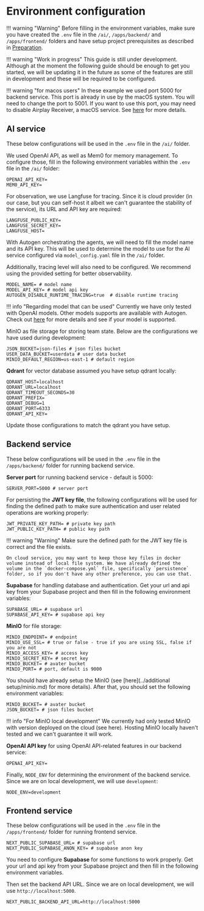 # Environment configuration
!!! warning "Warning"
    Before filling in the environment variables, make sure you have created the `.env` file in the `/ai/`, `/apps/backend/` and `/apps/frontend/` folders and have setup project prerequisites as described in [Preparation](preparation.md).

!!! warning "Work in progress"
    This guide is still under development. Although at the moment the following guide should be enough to get you started, we will be updating it in the future as some of the features are still in development and these will be required to be configured.

!!! warning "for macos users"
    In these example we used port 5000 for backend service. This port is already in use by the macOS system. You will need to change the port to 5001. If you want to use this port, you may need to disable Airplay Receiver, a macOS service. See [here](https://stackoverflow.com/questions/72369320/why-always-something-is-running-at-port-5000-on-my-mac) for more details.
## AI service
These below configurations will be used in the `.env` file in the `/ai/` folder.

We used OpenAI API, as well as Mem0 for memory management. To configure those, fill in the following environment variables within the `.env` file in the `/ai/` folder:

```env
OPENAI_API_KEY=
MEM0_API_KEY=
```

For observation, we use Langfuse for tracing. Since it is cloud provider (in our case, but you can self-host it albeit we can't guarantee the stability of the service), its URL and API key are required:
```env
LANGFUSE_PUBLIC_KEY=
LANGFUSE_SECRET_KEY=
LANGFUSE_HOST=
```

With Autogen orchestrating the agents, we will need to fill the model name and its API key. This will be used to determine the model to use for the AI service configured via `model_config.yaml` file in the `/ai/` folder.

Additionally, tracing level will also need to be configured. We recommend using the provided setting for better observability.

```env
MODEL_NAME= # model name
MODEL_API_KEY= # model api key
AUTOGEN_DISABLE_RUNTIME_TRACING=true  # disable runtime tracing
```

!!! info "Regarding model that can be used"
    Currently we have only tested with OpenAI models. Other models supports are available with Autogen. Check out [here](https://microsoft.github.io/autogen/stable//user-guide/agentchat-user-guide/tutorial/models.html) for more details and see if your model is supported.

MinIO as file storage for storing team state. Below are the configurations we have used during development:
```env
JSON_BUCKET=json-files # json files bucket
USER_DATA_BUCKET=userdata # user data bucket
MINIO_DEFAULT_REGION=us-east-1 # default region
```

<!-- Qdrant: WIP -->
**Qdrant** for vector database assumed you have setup qdrant locally:
```env
QDRANT_HOST=localhost
QDRANT_URL=localhost
QDRANT_TIMEOUT_SECONDS=30
QDRANT_PREFIX=
QDRANT_DEBUG=1
QDRANT_PORT=6333
QDRANT_API_KEY=

```
Update those configurations to match the qdrant you have setup.



## Backend service

These below configurations will be used in the `.env` file in the `/apps/backend/` folder for running backend service.

**Server port** for running backend service - default is 5000:
```env
SERVER_PORT=5000 # server port
```

For persisting the **JWT key file**, the following configurations will be used for finding the defined path to make sure authentication and user related operations are working properly:
```env
JWT_PRIVATE_KEY_PATH= # private key path
JWT_PUBLIC_KEY_PATH= # public key path
```

!!! warning "Warning"
    Make sure the defined path for the JWT key file is correct and the file exists.
    
    On cloud service, you may want to keep those key files in docker volume instead of local file system. We have already defined the volume in the `docker-compose.yml` file, specifically `persistence` folder, so if you don't have any other preference, you can use that.

**Supabase** for handling database and authentication. Get your url and api key from your Supabase project and then fill in the following environment variables:
```env
SUPABASE_URL= # supabase url
SUPABASE_API_KEY= # supabase api key
```

**MinIO** for file storage:
```env
MINIO_ENDPOINT= # endpoint
MINIO_USE_SSL= # true or false - true if you are using SSL, false if you are not
MINIO_ACCESS_KEY= # access key
MINIO_SECRET_KEY= # secret key
MINIO_BUCKET= # avater bucket
MINIO_PORT= # port, default is 9000
```

You should have already setup the MinIO (see [here](../additional setup/minio.md) for more details). After that, you should set the following environment variables:

```env
MINIO_BUCKET= # avater bucket
JSON_BUCKET= # json files bucket
```

!!! info "For MinIO local development"
    We currently had only tested MinIO with version deployed on the cloud (see here). Hosting MinIO locally haven't tested and we can't guarantee it will work.

**OpenAI API key** for using OpenAI API-related features in our backend service:

```env
OPENAI_API_KEY=
```


Finally, `NODE_ENV` for determining the environment of the backend service. Since we are on local development, we will use `development`:
```env
NODE_ENV=development
```

## Frontend service
These below configurations will be used in the `.env` file in the `/apps/frontend/` folder for running frontend service.
```env
NEXT_PUBLIC_SUPABASE_URL= # supabase url
NEXT_PUBLIC_SUPABASE_ANON_KEY= # supabase anon key
```

You need to configure **Supabase** for some functions to work properly. Get your url and api key from your Supabase project and then fill in the following environment variables.

Then set the backend API URL. Since we are on local development, we will use `http://localhost:5000`.
```env
NEXT_PUBLIC_BACKEND_API_URL=http://localhost:5000
```